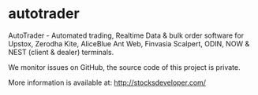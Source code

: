 # autotrader
AutoTrader - Automated trading, Realtime Data &amp; bulk order software for Upstox, Zerodha Kite, AliceBlue Ant Web, Finvasia Scalpert, ODIN, NOW &amp; NEST (client &amp; dealer) terminals.

We monitor issues on GitHub, the source code of this project is private.

More information is available at:
http://stocksdeveloper.com/

